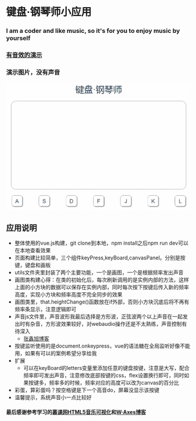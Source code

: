 # 键盘·钢琴师小应用
### I am a coder and like music, so it's for you to enjoy music by yourself

### [有音效的演示](https://seven-share.github.io/pianoByKeyboard/dist/index.html)
### 演示图片，没有声音
![](./GIF.gif)
## 应用说明
- 整体使用的vue.js构建，git clone到本地，npm install之后npm run dev可以在本地查看效果
- 页面构建比较简单，三个组件keyPress,keyBoard,canvasPanel。分别是按键，键盘和画板
- utils文件夹里封装了两个主要功能，一个是画图，一个是根据频率发出声音
- 画图类构建心得：在类的初始化后，每次刷新调用的是实例内部的方法，这样上面的小方块的数据可以保存在实例内部，同时每次按下按键后传入新的频率高度，实现小方块和频率高度不完全同步的效果
- 画图类里，that.heightChange()函数放在if外部，否则小方块沉底后将不再有频率条显示，注意逻辑即可
- 声音js文件里，声音波形我最后选择是方形波，正弦波两个以上声音在一起发出时有杂音，方形波效果较好，对webaudio操作还是不太熟练，声音控制有待深入
    - [张鑫旭博客](http://www.zhangxinxu.com/wordpress/2017/06/html5-web-audio-api-js-ux-voice/)
- 按键监听使用的是document.onkeypress，vue的语法糖在全局监听好像不能用，如果有可以的案例希望分享给我
- 扩展
    - 可以在keyBoard的letters变量里添加任意的键盘按键，注意是大写，配合频率即可发出声音，注意修改底部按键的css，flex设置换行即可，同时如果按键多，频率多的时候，频率对应的高度可以改为canvas的百分比
- 彩蛋，算彩蛋吗？按空格键是下一个高音do，屏幕没显示该按键
- 温馨提示，系统声音小一点比较好

#### 最后感谢参考学习的[慕课网HTML5音乐可视化](https://www.imooc.com/learn/299)和[W·Axes博客](https://www.cnblogs.com/axes/p/3842812.html)
